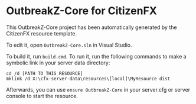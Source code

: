 # OutbreakZ-Core for CitizenFX

This OutbreakZ-Core project has been automatically generated by the CitizenFX resource template.

To edit it, open `OutbreakZ-Core.sln` in Visual Studio.

To build it, run `build.cmd`. To run it, run the following commands to make a symbolic link in your server data directory:

```dos
cd /d [PATH TO THIS RESOURCE]
mklink /d X:\cfx-server-data\resources\[local]\MyResource dist
```

Afterwards, you can use `ensure OutbreakZ-Core` in your server.cfg or server console to start the resource.
